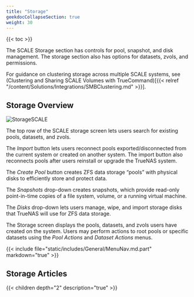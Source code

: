 ```yaml
---
title: "Storage"
geekdocCollapseSection: true
weight: 30
---
```


{{< toc >}}

The SCALE Storage section has controls for pool, snapshot, and disk management.
The storage section also has options for datasets, zvols, and permissions.

For guidance on clustering storage across multiple SCALE systems, see (Clustering and Sharing SCALE Volumes with TrueCommand)[{{< relref "/content/Solutions/Integrations/SMBClustering.md" >}}].

## Storage Overview

![StorageSCALE](/images/SCALE/StorageSCALE.png "TrueNAS SCALE Storage")

The top row of the SCALE storage screen lets users search for existing pools, datasets, and zvols. 

The *Import* button lets users reconnect pools exported/disconnected from the current system or created on another system. The import button also reconnects pools after users reinstall or upgrade the TrueNAS system.

The *Create Pool* button creates ZFS data storage “pools” with physical disks to efficiently store and protect data.

The *Snapshots* drop-down creates snapshots, which provide read-only point-in-time copies of a file system, volume, or a running virtual machine.

The *Disks* drop-down lets users manage, wipe, and import storage disks that TrueNAS will use for ZFS data storage.

The Storage screen displays the pools, datasets, and zvols users have created on the system. Users may perform actions to root pools or specific datasets using the *Pool Actions* and *Dataset Actions* menus.

{{< include file="static/includes/General/MenuNav.md.part" markdown="true" >}}

## Storage Articles

{{< children depth="2" description="true" >}}
